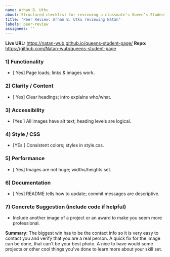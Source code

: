 ```yaml
---
name: Arhan B. Utku
about: Structured checklist for reviewing a classmate's Queen’s Student Page
title: "Peer Review: Arhan B. Utku reviewing Natan"
labels: peer-review
assignees: ''
---
```


**Live URL:** https://natan-wub.github.io/queens-student-page/
**Repo:** https://github.com/Natan-wub/queens-student-page

### 1) Functionality
- [ Yes] Page loads; links & images work.

### 2) Clarity / Content
- [ Yes] Clear headings; intro explains who/what.

### 3) Accessibility
- [Yes ] All images have alt text; heading levels are logical.

### 4) Style / CSS
- [YEs ] Consistent colors; styles in style.css.

### 5) Performance
- [ Yes] Images are not huge; widths/heights set.

### 6) Documentation
- [ Yes] README tells how to update; commit messages are descriptive.

### 7) Concrete Suggestion (include code if helpful)
- Include another image of a project or an award to make you seem more professional.

**Summary:** 
The biggest win has to be the contact info so it is very easy to contact you and verify that you are a real person. A quick fix for the image can be done, that can't be your best photo. A nice to have would some projects or other cool things you've done to learn more about your skill set.
